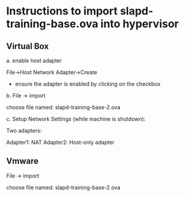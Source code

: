 # Instructions to import slapd-training-base.ova into hypervisor


## Virtual Box

a. enable host adapter

File->Host Network Adapter->Create

- ensure the adapter is enabled by clicking on the checkbox

b. File -> import

choose file named: slapd-training-base-2.ova

c. Setup Network Settings (while machine is shutdown):

Two adapters:

Adapter1: NAT
Adapter2: Host-only adapter

## Vmware

File -> import 

choose file named: slapd-training-base-2.ova